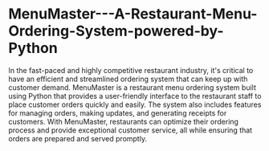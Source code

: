 # MenuMaster---A-Restaurant-Menu-Ordering-System-powered-by-Python

In the fast-paced and highly competitive restaurant industry, it's critical to have an efficient and streamlined ordering system that can keep up with customer demand. MenuMaster is a restaurant menu ordering system built using Python that provides a user-friendly interface to the restaurant staff to place customer orders quickly and easily. The system also includes features for managing orders, making updates, and generating receipts for customers. With MenuMaster, restaurants can optimize their ordering process and provide exceptional customer service, all while ensuring that orders are prepared and served promptly.

